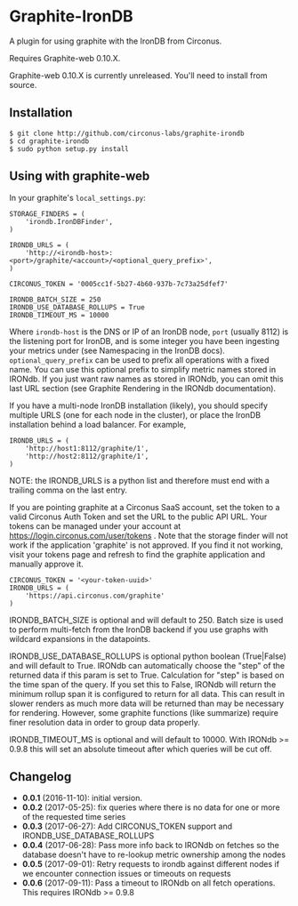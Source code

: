 Graphite-IronDB
================

A plugin for using graphite with the IronDB from Circonus.

Requires Graphite-web 0.10.X.

Graphite-web 0.10.X is currently unreleased. You'll need to install
from source.

Installation
------------

```
$ git clone http://github.com/circonus-labs/graphite-irondb
$ cd graphite-irondb
$ sudo python setup.py install
```

Using with graphite-web
-----------------------

In your graphite's `local_settings.py`:

    STORAGE_FINDERS = (
        'irondb.IronDBFinder',
    )

    IRONDB_URLS = (
        'http://<irondb-host>:<port>/graphite/<account>/<optional_query_prefix>',
    )

    CIRCONUS_TOKEN = '0005cc1f-5b27-4b60-937b-7c73a25dfef7'

    IRONDB_BATCH_SIZE = 250
    IRONDB_USE_DATABASE_ROLLUPS = True
    IRONDB_TIMEOUT_MS = 10000

Where `irondb-host` is the DNS or IP of an IronDB node, `port`
(usually 8112) is the listening port for IronDB, and <account> is some
integer you have been ingesting your metrics under (see Namespacing in
the IronDB docs).  `optional_query_prefix` can be used to prefix all
operations with a fixed name.  You can use this optional prefix to
simplify metric names stored in IRONdb.  If you just want raw names
as stored in IRONdb, you can omit this last URL section (see
Graphite Rendering in the IRONdb documentation).

If you have a multi-node IronDB installation (likely), you should
specify multiple URLS (one for each node in the cluster), or place the
IronDB installation behind a load balancer.  For example,

    IRONDB_URLS = (
        'http://host1:8112/graphite/1',
        'http://host2:8112/graphite/1',
    )

NOTE: the IRONDB_URLS is a python list and therefore must end with a 
trailing comma on the last entry.

If you are pointing graphite at a Circonus SaaS account, set the token
to a valid Circonus Auth Token and set the URL to the public API URL.
Your tokens can be managed under your account at
https://login.circonus.com/user/tokens .  Note that the storage finder will
not work if the application 'graphite' is not approved.  If you find it not
working, visit your tokens page and refresh to find the graphite application
and manually approve it.

    CIRCONUS_TOKEN = '<your-token-uuid>'
    IRONDB_URLS = (
        'https://api.circonus.com/graphite'
    )

IRONDB_BATCH_SIZE is optional and will default to 250.  Batch size is
used to perform multi-fetch from the IronDB backend if you use graphs
with wildcard expansions in the datapoints.

IRONDB_USE_DATABASE_ROLLUPS is optional python boolean (True|False)
and will default to True. IRONdb can automatically choose the "step"
of the returned data if this param is set to True.  Calculation for
"step" is based on the time span of the query.  If you set this to
False, IRONdb will return the minimum rollup span it is configured to
return for all data.  This can result in slower renders as much more
data will be returned than may be necessary for rendering.  However,
some graphite functions (like summarize) require finer resolution data
in order to group data properly.

IRONDB_TIMEOUT_MS is optional and will default to 10000.  With IRONdb >= 0.9.8
this will set an absolute timeout after which queries will be cut off.

Changelog
---------

* **0.0.1** (2016-11-10): initial version.
* **0.0.2** (2017-05-25): fix queries where there is no data for one or more of the requested time series
* **0.0.3** (2017-06-27): Add CIRCONUS_TOKEN support and IRONDB_USE_DATABASE_ROLLUPS
* **0.0.4** (2017-06-28): Pass more info back to IRONdb on fetches so the database doesn't have to re-lookup metric ownership among the nodes
* **0.0.5** (2017-09-01): Retry requests to irondb against different nodes if we encounter connection issues or timeouts on requests
* **0.0.6** (2017-09-11): Pass a timeout to IRONdb on all fetch operations.  This requires IRONdb >= 0.9.8
